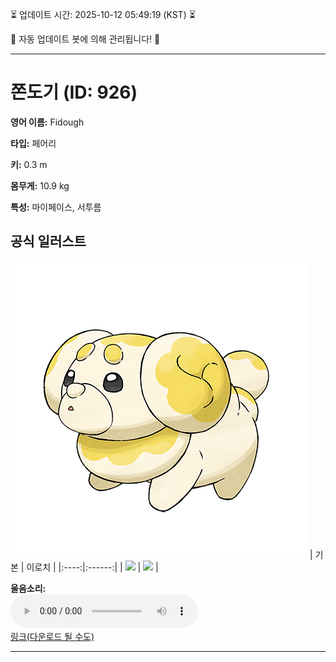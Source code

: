 
⏳ 업데이트 시간: 2025-10-12 05:49:19 (KST) ⏳

🤖 자동 업데이트 봇에 의해 관리됩니다! 🤖

---

# 쫀도기 (ID: 926)
**영어 이름:** Fidough

**타입:** 페어리

**키:** 0.3 m

**몸무게:** 10.9 kg

**특성:** 마이페이스, 서투름

## 공식 일러스트
![](https://raw.githubusercontent.com/PokeAPI/sprites/master/sprites/pokemon/other/official-artwork/926.png)
| 기본 | 이로치 |
|:----:|:------:|
| <img src="http://play.pokemonshowdown.com/sprites/ani/fidough.gif" width="200"> | <img src="http://play.pokemonshowdown.com/sprites/ani-shiny/fidough.gif" width="200"> |

**울음소리:**<br><audio controls src="https://raw.githubusercontent.com/PokeAPI/cries/main/cries/pokemon/latest/926.ogg"></audio><br> [링크(다운로드 될 수도)](https://raw.githubusercontent.com/PokeAPI/cries/main/cries/pokemon/latest/926.ogg)


---
